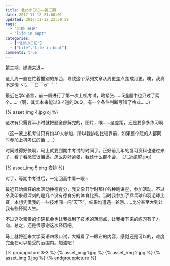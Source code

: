```yaml
---
title: 北邮小日记——第三期 
date: 2017-11-12 21:00:01 
updated: 2017-11-12 23:59:59 
tags:
  - "北邮小日记"
  - "life-in-bupt"
categories:
  - ["北邮小日记"]
  - ["Life","life-in-bupt"]
comments: true
---
```


第三期，姗姗来迟~

这几周一直在忙着推别的东西，导致这个系列文章从周更差点变成月更。唉，我真不是懒 ヾ(。￣□￣)ﾂ゜゜゜

<!--more-->

最近在学c语言，前一周进行了第一次上机考试，略紧张……5道题中也只过了两个……（啊，其实本来能过3-4道的QuQ，有一个条件判断写错了格式……）

{% asset_img 4.jpg oj %}

这次有只需要半小时就把题全部解完的，图片，唉……这差距，还是要多多练习啊

（这一波上机考试只有约40人参加，所以我排名比较靠前，如果整个院的人都同时参加上机考试的话……）

时间过得好快啊，马上就要到期中考试的时间了。正好前几年的复习资料也送过来了，看了看感觉很懵逼。怎么办好紧张，我还什么都不会…（几近绝望.jpg）

{% asset_img 5.png 安排 %}

对了，等期中考过后，一定回高中看一眼~

最近开始疯狂的水活动挣德育分，我又像开学时那样各种跑讲座，参加活动。不过令我印象最深刻的是几个没有德育分的体育比赛。当时我参加了乒乓球和羽毛球比赛，本想凭借我的一些技术闯一闯“天下”，结果均遭遇一轮游……比分甚至大到让我有些怀疑人生。

不过这次宝贵的切磋机会也让我找到了技术的薄弱点，让我接下来的练习有了方向。总之，还是很感谢这次经历吧。

马上就将迎来大学英语四级口试，大概看了一眼它的内容，感觉还是可以的，难度完全在可以接受的范围内。加油吧！

{% grouppicture 3-3 %} {% asset_img 1.jpg %} {% asset_img 2.jpg %} {% asset_img 3.jpg %} {% endgrouppicture %}
